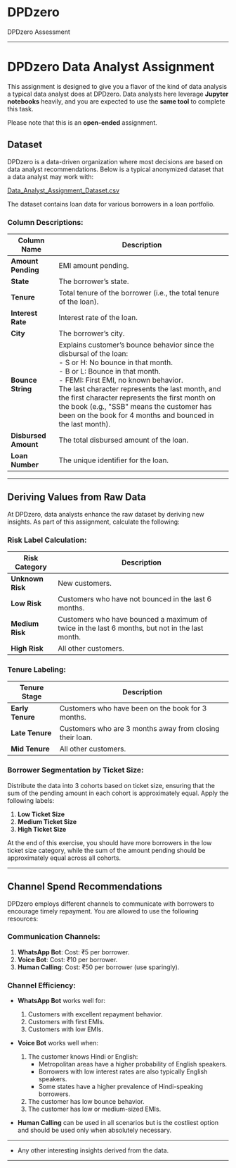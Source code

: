 # DPDzero
DPDzero Assessment



---

# DPDzero Data Analyst Assignment

This assignment is designed to give you a flavor of the kind of data analysis a typical data analyst does at DPDzero. Data analysts here leverage **Jupyter notebooks** heavily, and you are expected to use the **same tool** to complete this task.

Please note that this is an **open-ended** assignment.

## Dataset

DPDzero is a data-driven organization where most decisions are based on data analyst recommendations. Below is a typical anonymized dataset that a data analyst may work with:

[Data_Analyst_Assignment_Dataset.csv](https://prod-files-secure.s3.us-west-2.amazonaws.com/0fb337c8-6186-4010-911c-38ba2e525070/7e55b4b1-5878-4d1c-9dce-75419c39c4c5/Data_Analyst_Assignment_Dataset.csv)

The dataset contains loan data for various borrowers in a loan portfolio.

### Column Descriptions:

| **Column Name**     | **Description**                                                                                                                                                                                                                                                                                                                                                                                                       |
| ------------------- | --------------------------------------------------------------------------------------------------------------------------------------------------------------------------------------------------------------------------------------------------------------------------------------------------------------------------------------------------------------------------------------------------------------------- |
| **Amount Pending**   | EMI amount pending.                                                                                                                                                                                                                                                                                                                                                                                                   |
| **State**            | The borrower’s state.                                                                                                                                                                                                                                                                                                                                                                                                 |
| **Tenure**           | Total tenure of the borrower (i.e., the total tenure of the loan).                                                                                                                                                                                                                                                                                                                                                    |
| **Interest Rate**    | Interest rate of the loan.                                                                                                                                                                                                                                                                                                                                                                                             |
| **City**             | The borrower’s city.                                                                                                                                                                                                                                                                                                                                                                                                  |
| **Bounce String**    | Explains customer’s bounce behavior since the disbursal of the loan: <br> - S or H: No bounce in that month. <br> - B or L: Bounce in that month. <br> - FEMI: First EMI, no known behavior. <br> The last character represents the last month, and the first character represents the first month on the book (e.g., "SSB" means the customer has been on the book for 4 months and bounced in the last month). |
| **Disbursed Amount** | The total disbursed amount of the loan.                                                                                                                                                                                                                                                                                                                                                                               |
| **Loan Number**      | The unique identifier for the loan.                                                                                                                                                                                                                                                                                                                                                                                   |

---

## Deriving Values from Raw Data

At DPDzero, data analysts enhance the raw dataset by deriving new insights. As part of this assignment, calculate the following:

### Risk Label Calculation:

| **Risk Category**  | **Description**                                                                                                                                                          |
| ------------------ | ------------------------------------------------------------------------------------------------------------------------------------------------------------------------ |
| **Unknown Risk**   | New customers.                                                                                                                                                            |
| **Low Risk**       | Customers who have not bounced in the last 6 months.                                                                                                                      |
| **Medium Risk**    | Customers who have bounced a maximum of twice in the last 6 months, but not in the last month.                                                                            |
| **High Risk**      | All other customers.                                                                                                                                                      |

### Tenure Labeling:

| **Tenure Stage**  | **Description**                                                 |
| ----------------- | --------------------------------------------------------------- |
| **Early Tenure**  | Customers who have been on the book for 3 months.               |
| **Late Tenure**   | Customers who are 3 months away from closing their loan.        |
| **Mid Tenure**    | All other customers.                                            |

### Borrower Segmentation by Ticket Size:

Distribute the data into 3 cohorts based on ticket size, ensuring that the sum of the pending amount in each cohort is approximately equal. Apply the following labels:

1. **Low Ticket Size**
2. **Medium Ticket Size**
3. **High Ticket Size**

At the end of this exercise, you should have more borrowers in the low ticket size category, while the sum of the amount pending should be approximately equal across all cohorts.

---

## Channel Spend Recommendations

DPDzero employs different channels to communicate with borrowers to encourage timely repayment. You are allowed to use the following resources:

### Communication Channels:

1. **WhatsApp Bot**: Cost: ₹5 per borrower.
2. **Voice Bot**: Cost: ₹10 per borrower.
3. **Human Calling**: Cost: ₹50 per borrower (use sparingly).

### Channel Efficiency:

- **WhatsApp Bot** works well for:
  1. Customers with excellent repayment behavior.
  2. Customers with first EMIs.
  3. Customers with low EMIs.

- **Voice Bot** works well when:
  1. The customer knows Hindi or English:
     - Metropolitan areas have a higher probability of English speakers.
     - Borrowers with low interest rates are also typically English speakers.
     - Some states have a higher prevalence of Hindi-speaking borrowers.
  2. The customer has low bounce behavior.
  3. The customer has low or medium-sized EMIs.

- **Human Calling** can be used in all scenarios but is the costliest option and should be used only when absolutely necessary.

---


   - Any other interesting insights derived from the data.




---

